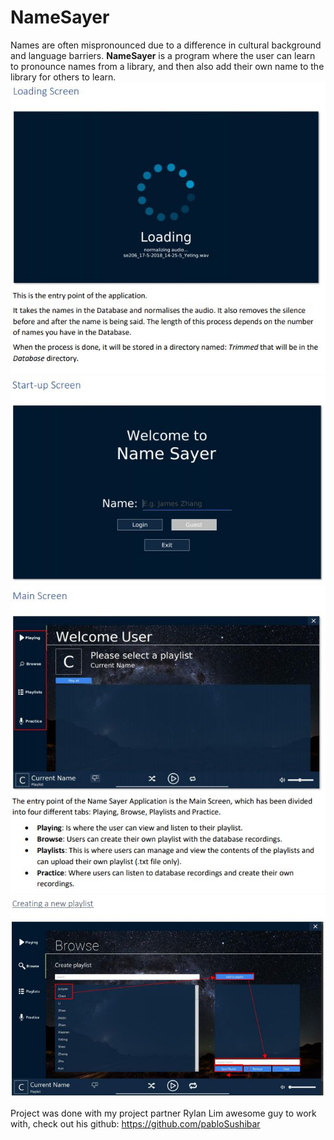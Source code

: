 # NameSayer
Names are often mispronounced due to a difference in cultural background and language barriers. **NameSayer** is a program where the user 
can learn to pronounce names from a library, and then also add their own name to the library for others to learn. 
 ![loading](loading.JPG)
 ![login](login.JPG)
 ![main screen](mainscreen.JPG)
 ![browse](browse.JPG)

Project was done with my project partner Rylan Lim awesome guy to work with, check out his github:
https://github.com/pabloSushibar
